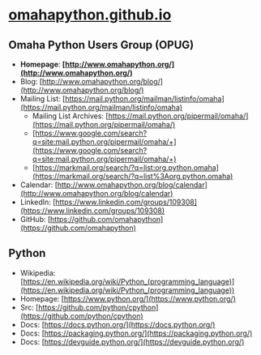 # [omahapython.github.io](https://omahapython.github.io)

## Omaha Python Users Group (OPUG)

- **Homepage**: **[http://www.omahapython.org/](http://www.omahapython.org/)**
- Blog: [http://www.omahapython.org/blog/](http://www.omahapython.org/blog/)
- Mailing List: [https://mail.python.org/mailman/listinfo/omaha](https://mail.python.org/mailman/listinfo/omaha)
  - Mailing List Archives: [https://mail.python.org/pipermail/omaha/](https://mail.python.org/pipermail/omaha/)
  - [https://www.google.com/search?q=site:mail.python.org/pipermail/omaha/+](https://www.google.com/search?q=site:mail.python.org/pipermail/omaha/+)
  - [https://markmail.org/search/?q=list:org.python.omaha](https://markmail.org/search/?q=list%3Aorg.python.omaha)
- Calendar: [http://www.omahapython.org/blog/calendar](http://www.omahapython.org/blog/calendar)
- LinkedIn: [https://www.linkedin.com/groups/109308](https://www.linkedin.com/groups/109308)
- GitHub: [https://github.com/omahapython](https://github.com/omahapython)


## Python
- Wikipedia: [https://en.wikipedia.org/wiki/Python_(programming_language)](https://en.wikipedia.org/wiki/Python_(programming_language))
- Homepage: [https://www.python.org/](https://www.python.org/)
- Src: [https://github.com/python/cpython](https://github.com/python/cpython)
- Docs: [https://docs.python.org/](https://docs.python.org/)
- Docs: [https://packaging.python.org/](https://packaging.python.org/)
- Docs: [https://devguide.python.org/](https://devguide.python.org/)
